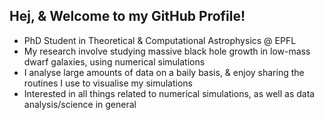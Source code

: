 ## Hej, & Welcome to my GitHub Profile!
- PhD Student in Theoretical & Computational Astrophysics @ EPFL
- My research involve studying massive black hole growth in low-mass dwarf galaxies, using numerical simulations
- I analyse large amounts of data on a baily basis, & enjoy sharing the routines I use to visualise my simulations
- Interested in all things related to numerical simulations, as well as data analysis/science in general
